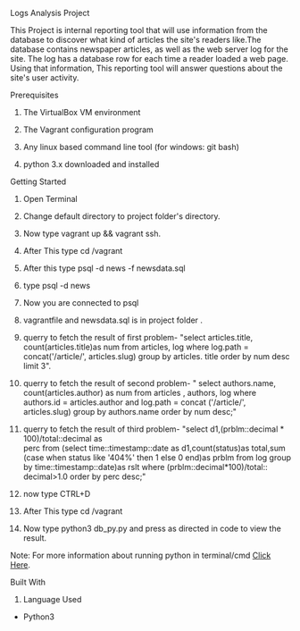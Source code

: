 Logs Analysis Project

This Project is internal reporting tool that will use information from
the database to discover what kind of articles the site's readers
like.The database contains newspaper articles, as well as the web server
log for the site. The log has a database row for each time a reader
loaded a web page. Using that information, This reporting tool will
answer questions about the site's user activity.

Prerequisites

1.  The VirtualBox VM environment

2.  The Vagrant configuration program

3.  Any linux based command line tool (for windows: git bash)

4.  python 3.x downloaded and installed

Getting Started

1.  Open Terminal

2.  Change default directory to project folder's directory.

3.  Now type vagrant up && vagrant ssh.

4.  After This type cd /vagrant

5.  After this type psql -d news -f newsdata.sql

6.  type psql -d news

7.  Now you are connected to psql

8.  vagrantfile and newsdata.sql is in project folder .

9.  querry to fetch the result of first problem- "select articles.title,
    count(articles.title)as num from articles, log where log.path =
    concat('/article/', articles.slug) group by articles. title order by
    num desc limit 3".

10. querry to fetch the result of second problem- " select authors.name,
    count(articles.author) as num from articles , authors, log where
    authors.id = articles.author and log.path = concat ('/article/',
    articles.slug) group by authors.name order by num desc;"

11. querry to fetch the result of third problem- "select
    d1,(prblm::decimal \* 100)/total::decimal as\
     perc from (select time::timestamp::date as d1,count(status)as
    total,sum (case when status like '404%' then 1 else 0 end)as prblm
    from log group by time::timestamp::date)as rslt where
    (prblm::decimal\*100)/total:: decimal\>1.0 order by perc desc;"

12. now type CTRL+D
13. After This type cd /vagrant
14. Now type python3 db_py.py and press as directed in code to view the
    result.

Note: For more information about running python in terminal/cmd [Click
Here](https://en.wikibooks.org/wiki/Python_Programming/Creating_Python_Programs "How to run application using cmd/terminal").

Built With

1.  Language Used

-   Python3

